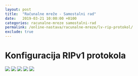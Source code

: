 ```yaml
---
layout: post
title:  "Računalne mreže - Samostalni rad"
date:   2019-03-21 10:00:00 +0100
categories: racunalne-mreze samostalni-rad
permalink: /online-nastava/racunalne-mreze/lv-rip-protokol/
exclude: true
---
```


# Konfiguracija RIPv1 protokola

<img src="https://drive.google.com/uc?export=view&id=1PrqpGSEQ9EKIXyPf9aiJh_HnebRQVgzW">
<img src="https://drive.google.com/uc?export=view&id=1Q-sGAsemMN8CJZexK9MPlpuKXAmSaoaX">
<img src="https://drive.google.com/uc?export=view&id=1PllEQ5xwSGkQmlISdT_V-nL6KMScXfum">
<img src="https://drive.google.com/uc?export=view&id=1Q9vELlW7v-vvBBpraJH0u3x4tUW9pDbI">
<img src="https://drive.google.com/uc?export=view&id=1QIlrZ04_Gtqw6VbFQX_4FjPaYsZxNlqd">